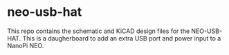 # neo-usb-hat
This repo contains the schematic and KiCAD design files for the NEO-USB-HAT.  This is a daugherboard to add an extra USB port and power input to a NanoPi NEO.

